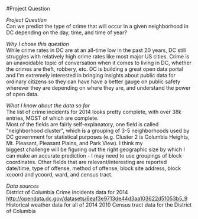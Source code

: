 #Project Question

*Project Question*   
Can we predict the type of crime that will occur in a given neighborhood in DC depending on
the day, time, and time of year? 

*Why I chose this question*  
While crime rates in DC are at an all-time low in the past 20 years, DC still struggles with
relatively high crime rates like most major US cities.  Crime is an unavoidable topic of 
conversation when it comes to living in DC, whether the crimes are theft, robbery, etc. DC is building
a great open data portal and I'm extremely interested in bringing insights about public data 
for ordinary citizens so they can have have a better gauge on public safety wherever they are
depending on where they are, and understand the power of open data.  
 

*What I know about the data so far*  
The list of crime incidents for 2014 looks pretty complete, with over 38k entries, MOST of which are complete.    
Most of the fields are fairly self-explanatory, one field is called "neighborhood cluster",
which is a grouping of 3-5 neighborhoods used by DC government for statistical purposes
(e.g. Cluster 2 is Columbia Heights, Mt. Pleasant, Pleasant Plains, and Park View). I think my  
biggest challenge will be figuring out the right geographic size by which I can make an accurate 
prediction - I may need to use groupings of block coordinates.  Other fields that are relevant/interesting 
are reported date/time, type of offense, method of offense, block site address, block xcoord and ycoord, ward, and census tract. 

*Data sources*  
District of Columbia Crime Incidents data for 2014
http://opendata.dc.gov/datasets/6eaf3e9713de44d3aa103622d51053b5_9
Historical weather data for all of 2014
2010 Census tract data for the District of Columbia 





